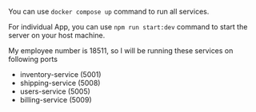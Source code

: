 You can use `docker compose up` command to run all services.

For individual App, you can use `npm run start:dev` command to start the server on your host machine.

My employee number is 18511, so I will be running these services on following ports

- inventory-service (5001)
- shipping-service (5008)
- users-service (5005)
- billing-service (5009)
